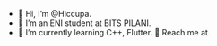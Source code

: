 - 👋 Hi, I’m @Hiccupa.
- 👀 I’m an ENI student at BITS PILANI.
- 🌱 I’m currently learning C++, Flutter.
🚀 Reach me at 

<!---
Hiccupa/Hiccupa is a ✨ special ✨ repository because its `README.md` (this file) appears on your GitHub profile.
You can click the Preview link to take a look at your changes.
--->
